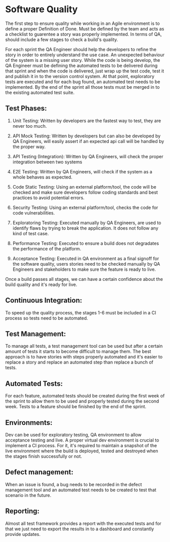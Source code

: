 # Software Quality

The first step to ensure quality while working in an Agile environment is to define a proper Definition of Done.
Must be defined by the team and acts as a checklist to guarentee a story was properly implemented. In terms of QA, should include a few stages to check a build's quality.

For each sprint the QA Engineer should help the developers to refine the story in order to entirely understand the use case. An unexpected behaviour of the system is a missing user story. While the code is being develop, the QA Engineer must be defining the automated tests to be delivered during that sprint and when the code is delivered, just wrap up the test code, test it and publish it in to the version control system. At that point, exploratory tests are executed and for each bug found, an automated test needs to be implemented. By the end of the sprint all those tests must be merged in to the existing automated test suite.

## Test Phases:
1. Unit Testing:
Written by developers are the fastest way to test, they are never too much.

2. API Mock Testing:
Written by developers but can also be developed by QA Engineers, will easily assert if an expected api call will be handled by the proper way.

3. API Testing (Integration):
Written by QA Engineers, will check the proper integration between two systems

4. E2E Testing:
Written by QA Engineers, will check if the system as a whole behaves as expected.

5. Code Static Testing:
Using an external platform/tool, the code will be checked and make sure developers follow coding standards and best practices to avoid potential errors.

6. Security Testing:
Using an external platform/tool, checks the code for code vulnerabilities.

7. Exploratoring Testing:
Executed manually by QA Engineers, are used to identify flaws by trying to break the application. It does not follow any kind of test case.

8. Performance Testing:
Executed to ensure a build does not degradates the performance of the platform.

9. Acceptance Testing:
Executed in QA environment as a final signoff for the software quality, users stories need to be checked manually by QA Engineers and stakeholders to make sure the feature is ready to live.

Once a build passes all stages, we can have a certain confidence about the build quality and it's ready for live.

## Continuous Integration:
To speed up the quality process, the stages 1-6 must be included in a CI process so tests need to be automated.

## Test Management:
To manage all tests, a test management tool can be used but after a certain amount of tests it starts to become difficult to manage them. The best approach is to have stories with steps properly automated and it's easier to replace a story and replace an automated step than replace a bunch of tests.

## Automated Tests:
For each feature, automated tests should be created during the first week of the sprint to allow them to be used and properly tested during the second week. Tests to a feature should be finished by the end of the sprint.

## Environments:
Dev can be used for exploratory testing, QA environment to allow acceptance testing and live.
A proper virtual dev environment is crucial to implement a CI process. For it, it's required to maintain a snapshot of the live environment where the build is deployed, tested and destroyed when the stages finish successfully or not.

## Defect management:
When an issue is found, a bug needs to be recorded in the defect management tool and an automated test needs to be created to test that scenario in the future.

## Reporting:
Almost all test framework provides a report with the executed tests and for that we just need to export the results in to a dashboard and constantly provide updates.